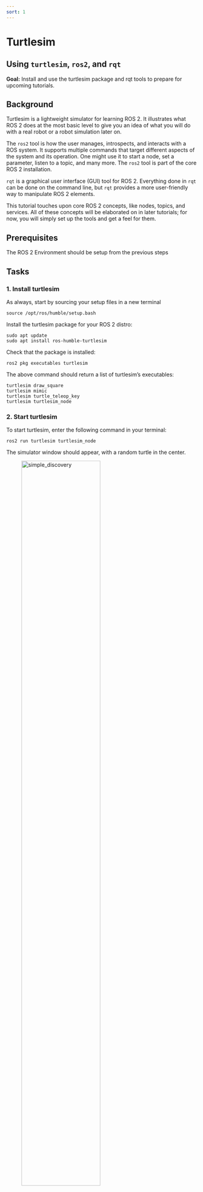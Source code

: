 ```yaml
---
sort: 1
---
```


# Turtlesim

## Using `turtlesim`, `ros2`, and `rqt`

**Goal:** Install and use the turtlesim package and rqt tools to prepare for upcoming tutorials.

## Background

Turtlesim is a lightweight simulator for learning ROS 2. It illustrates what ROS 2 does at the most basic level to give you an idea of what you will do with a real robot or a robot simulation later on.

The `ros2` tool is how the user manages, introspects, and interacts with a ROS system. It supports multiple commands that target different aspects of the system and its operation. One might use it to start a node, set a parameter, listen to a topic, and many more. The `ros2` tool is part of the core ROS 2 installation.

`rqt` is a graphical user interface (GUI) tool for ROS 2. Everything done in `rqt` can be done on the command line, but `rqt` provides a more user-friendly way to manipulate ROS 2 elements.

This tutorial touches upon core ROS 2 concepts, like nodes, topics, and services. All of these concepts will be elaborated on in later tutorials; for now, you will simply set up the tools and get a feel for them.

## Prerequisites

The ROS 2 Environment should be setup from the previous steps

## Tasks

### 1. Install turtlesim

As always, start by sourcing your setup files in a new terminal

```shell
source /opt/ros/humble/setup.bash
```

Install the turtlesim package for your ROS 2 distro:

```shell
sudo apt update
sudo apt install ros-humble-turtlesim
```

Check that the package is installed:

```shell
ros2 pkg executables turtlesim
```

The above command should return a list of turtlesim’s executables:

```shell
turtlesim draw_square
turtlesim mimic
turtlesim turtle_teleop_key
turtlesim turtlesim_node
```

### 2. Start turtlesim

To start turtlesim, enter the following command in your terminal:

```shell
ros2 run turtlesim turtlesim_node
```

The simulator window should appear, with a random turtle in the center.

<figure class="aligncenter">
    <img src="media/turtlesim.png" alt="simple_discovery" style="width: 70%"/>
    <figcaption>TurtleSim Window</figcaption>
</figure>

In the terminal, under the command, you will see messages from the node:

```shell
[INFO] [turtlesim]: Starting turtlesim with node name /turtlesim
[INFO] [turtlesim]: Spawning turtle [turtle1] at x=[5.544445], y=[5.544445], theta=[0.000000]
```

There you can see the default turtle’s name and the coordinates where it spawns.

### 3. Use turtlesim

Open a new terminal and source ROS 2 again.

```shell
source /opt/ros/humble/setup.bash
```

Now you will run a new node to control the turtle in the first node:

```shell
ros2 run turtlesim turtle_teleop_key
```

At this point you should have three windows open: a terminal running `turtlesim_node`, a terminal running `turtle_teleop_key` and the `turtlesim window` 

Arrange these windows so that you can see the turtlesim window, but also have the terminal running turtle_teleop_key active so that you can control the turtle in turtlesim.

Use the arrow keys on your keyboard to control the turtle. It will move around the screen, using its attached “pen” to draw the path it followed so far.

```note
Pressing an arrow key will only cause the turtle to move a short distance and then stop. This is because, realistically, you wouldn’t want a robot to continue carrying on an instruction if, for example, the operator lost the connection to the robot.

```

You can see the nodes, and their associated topics, services, and actions, using the list subcommands of the respective commands:

```shell
ros2 node list
ros2 topic list
ros2 service list
ros2 action list
```

You will learn more about these concepts in the coming tutorials. Since the goal of this tutorial is only to get a general overview of turtlesim, you will use rqt to call some of the turtlesim services and interact with `turtlesim_node`

### 4. Install rqt 

Open a new terminal to install `rqt` and its plugins:

```shell
sudo apt update
sudo apt install ~nros-humble-rqt*
```

To run rqt:

```shell
rqt
```

### 5. Use rqt 

When running rqt for the first time, the window will be blank. No worries; just select Plugins > Services > Service Caller from the menu bar at the top.

```note 
It may take some time for rqt to locate all the plugins. If you click on Plugins but don’t see Services or any other options, you should close rqt and enter the command rqt --force-discover in your terminal.
```

<figure class="aligncenter">
    <img src="media/rqt.png" alt="simple_discovery" style="width: 70%"/>
    <figcaption>rqt window</figcaption>
</figure>

Use the refresh button to the left of the Service dropdown list to ensure all the services of your turtlesim node are available.

Click on the Service dropdown list to see turtlesim’s services, and select the `/spawn` service.

#### 5.1 Try the spawn service

Let’s use rqt to call the `/spawn` service. You can guess from its name that `/spawn` will create another turtle in the turtlesim window.

Give the new turtle a unique name, like `turtle2`, by double-clicking between the empty single quotes in the **Expression** column. You can see that this expression corresponds to the value of **name** and is of type **string**.

Next enter some valid coordinates at which to spawn the new turtle, like `x = 1.0` and `y = 1.0`.

<figure class="aligncenter">
    <img src="media/spawn.png" alt="spawn" style="width: 70%"/>
    <figcaption>spawn window</figcaption>
</figure>

```note 
If you try to spawn a new turtle with the same name as an existing turtle, like the default ``turtle1``, you will get an error message in the terminal running ``turtlesim_node``:

``[ERROR] [turtlesim]: A turtle named [turtle1] already exists``
```

To spawn `turtle2`, you then need to call the service by clicking the **Call** button on the upper right side of the rqt window.

If the service call was successful, you should see a new turtle (again with a random design) spawn at the coordinates you input for **x** and **y**.

If you refresh the service list in rqt, you will also see that now there are services related to the new turtle, ``/turtle2/...``, in addition to ``/turtle1/...``.

#### 5.2 Try the set_pen service


Now let's give ``turtle1`` a unique pen using the ``/set_pen`` service:

<figure class="aligncenter">
    <img src="media/set_pen.png" alt="set_pen" style="width: 70%"/>
    <figcaption>set pen window</figcaption>
</figure>

The values for **r**, **g** and **b**, which are between 0 and 255, set the color of the pen ``turtle1`` draws with, and **width** sets the thickness of the line.

To have ``turtle1`` draw with a distinct red line, change the value of **r** to 255, and the value of **width** to 5.
Don't forget to call the service after updating the values.

If you return to the terminal where ``turtle_teleop_key`` is running and press the arrow keys, you will see ``turtle1``'s pen has changed.


<figure class="aligncenter">
    <img src="media/new_pen.png" alt="set_pen" style="width: 70%"/>
    <figcaption>new pen window</figcaption>
</figure>

You've probably also noticed that there's no way to move ``turtle2``.
That's because there is no teleop node for ``turtle2``.

### 6. Remapping

You need a second teleop node in order to control ``turtle2``.
However, if you try to run the same command as before, you will notice that this one also controls ``turtle1``.
The way to change this behavior is by remapping the ``cmd_vel`` topic.

In a new terminal, source ROS 2, and run:

```shell
  ros2 run turtlesim turtle_teleop_key --ros-args --remap turtle1/cmd_vel:=turtle2/cmd_vel
```


Now, you can move ``turtle2`` when this terminal is active, and ``turtle1`` when the other terminal running ``turtle_teleop_key`` is active.

<figure class="aligncenter">
    <img src="media/remap.png" alt="remap" style="width: 70%"/>
    <figcaption>remap window</figcaption>
</figure>

### 7. Close turtlesim

To stop the simulation, you can enter ``Ctrl + C`` in the ``turtlesim_node`` terminal, and ``q`` in the ``turtle_teleop_key`` terminals.

## Summary
---

Using turtlesim and rqt is a great way to learn the core concepts of ROS 2.

